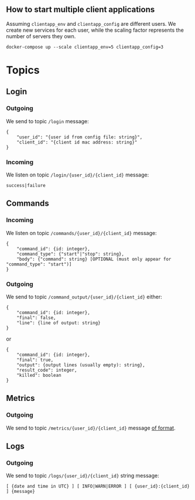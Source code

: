 ## How to start multiple client applications
Assuming `clientapp_env` and `clientapp_config` are different users.
We create new services for each user, while the scaling factor represents
the number of servers they own.
```shell script
docker-compose up --scale clientapp_env=5 clientapp_config=3
```

# Topics

## Login
### Outgoing
We send to topic `/login` message:
```
{
    "user_id": "{user id from config file: string}",
    "client_id": "{client id mac address: string}"
}
```
### Incoming
We listen on topic `/login/{user_id}/{client_id}` message:
```
success|failure
```

## Commands
### Incoming
We listen on topic `/commands/{user_id}/{client_id}` message:
```
{
    "command_id": {id: integer},
    "command_type": {"start"|"stop": string},
    "body": {"command": string} [OPTIONAL (must only appear for "command_type": "start")]
}
```
### Outgoing
We send to topic `/command_output/{user_id}/{client_id}` either:
```
{
    "command_id": {id: integer},
    "final": false,
    "line": {line of output: string}
}
```
or
```
{
    "command_id": {id: integer},
    "final": true,
    "output": {output lines (usually empty): string},
    "result_code": integer,
    "killed": boolean
}
```

## Metrics
### Outgoing
We send to topic `/metrics/{user_id}/{client_id}`
message [of format](https://github.com/NHristovski/ServerHelper-ClientApp/blob/master/src/metrics/output_format.json).

## Logs
### Outgoing
We send to topic `/logs/{user_id}/{client_id}` string message:
```
[ {date and time in UTC} ] [ INFO|WARN|ERROR ] [ {user_id}:{client_id} ] {message} 
```

